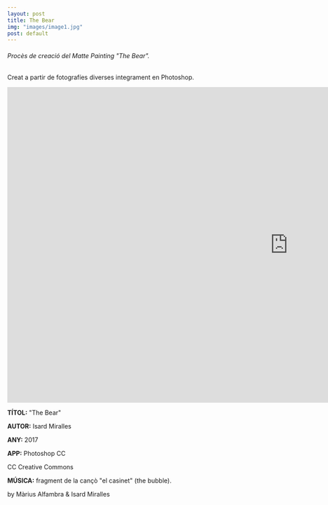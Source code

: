 ```yaml
---
layout: post
title: The Bear
img: "images/image1.jpg"
post: default
---
```


###### Procès de creació del Matte Painting "The Bear".
Creat a partir de fotografíes diverses integrament en Photoshop.

<iframe src="https://player.vimeo.com/video/216887355" width="1280" height="720" frameborder="0" webkitallowfullscreen mozallowfullscreen allowfullscreen></iframe>

**TÍTOL:** "The Bear"

**AUTOR:** Isard Miralles

**ANY:** 2017

**APP:** Photoshop CC

CC Creative Commons

**MÚSICA:** fragment de la cançò "el casinet" (the bubble).

by Màrius Alfambra & Isard Miralles

